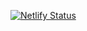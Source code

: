 [![Netlify Status](https://api.netlify.com/api/v1/badges/03175821-f55f-4caf-8cc1-f2626ce53fda/deploy-status)](https://app.netlify.com/sites/spotmix/deploys)
